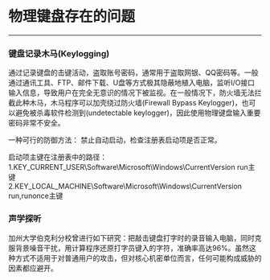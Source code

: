 # 物理键盘存在的问题
---

### 键盘记录木马(Keylogging)

通过记录键盘的击键活动，盗取账号密码，通常用于盗取网银、QQ密码等。一般通过通讯工具、FTP、邮件下载、U盘等方式极其隐蔽地植入电脑，监听I/O接口输入信息，导致用户在完全无意识的情况下被监视。在一般情况下，防火墙无法拦截此种木马，木马程序可以加壳绕过防火墙(Firewall Bypass Keylogger)，也可以避免被杀毒软件检测到(undetectable keylogger)，因此使用物理键盘输入重要密码非常不安全。

一种可行的防御方法： 禁止自动启动，检查注册表启动项是否正常。

启动项主键在注册表中的路径：  
1.KEY_CURRENT_USER\Software\Microsoft\Windows\CurrentVersion run主键  
2.KEY_LOCAL_MACHINE\Software\Microsoft\Windows\CurrentVersion run,runonce主键

### 声学探听

加州大学伯克利分校曾进行如下研究：把敲击键盘打字时的录音输入电脑，同时克服背景噪音干扰，用计算程序还原打字员键入的字符，准确率高达96%。虽然这种方式不适用于对普通用户的攻击，但对核心机密单位而言，任何可能构成威胁的因素都应避开。
